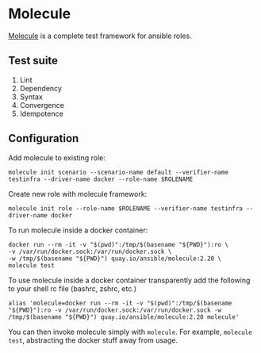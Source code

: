 # Molecule

[Molecule](https://molecule.readthedocs.io/en/latest/) is a complete test framework for ansible roles.

## Test suite

1.  Lint
2.  Dependency
3.  Syntax
4.  Convergence
5.  Idempotence

## Configuration

Add molecule to existing role:

```
molecule init scenario --scenario-name default --verifier-name testinfra --driver-name docker --role-name $ROLENAME
```

Create new role with molecule framework:

```
molecule init role --role-name $ROLENAME --verifier-name testinfra --driver-name docker
```

To run molecule inside a docker container:

```
docker run --rm -it -v "$(pwd)":/tmp/$(basename "${PWD}"):ro \
-v /var/run/docker.sock:/var/run/docker.sock \
-w /tmp/$(basename "${PWD}") quay.io/ansible/molecule:2.20 \
molecule test
```

To use molecule inside a docker container transparently add the following to your shell rc file (bashrc, zshrc, etc.)

```
alias 'molecule=docker run --rm -it -v "$(pwd)":/tmp/$(basename "${PWD}"):ro -v /var/run/docker.sock:/var/run/docker.sock -w /tmp/$(basename "${PWD}") quay.io/ansible/molecule:2.20 molecule'
```

You can then invoke molecule simply with `molecule`. For example, `molecule test`, abstracting the docker stuff away from usage.